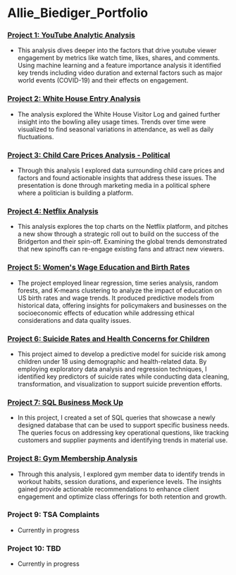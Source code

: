# Allie_Biediger_Portfolio

### [Project 1: YouTube Analytic Analysis](https://github.com/AllieBiediger/YouTube_Analysis)
* This analysis dives deeper into the factors that drive youtube viewer engagement by metrics like watch time, likes, shares, and comments. Using machine learning and a feature importance analysis it identified key trends including video duration and external factors such as major world events (COVID-19) and their effects on engagement.

### [Project 2: White House Entry Analysis](https://github.com/AllieBiediger/White_House_Bowling_Entry_Analysis)
* The analysis explored the White House Visitor Log and gained further insight into the bowling alley usage times. Trends over time were visualized to find seasonal variations in attendance, as well as daily fluctuations.

### [Project 3: Child Care Prices Analysis - Political](https://github.com/AllieBiediger/Child_Care_Price_Analysis-) 
* Through this analysis I explored data surrounding child care prices and factors and found actionable insights that address these issues. The presentation is done through marketing media in a political sphere where a politician is building a platform.

### [Project 4: Netflix Analysis](https://github.com/AllieBiediger/Netflix_Analysis)
* This analysis explores the top charts on the Netflix platform, and pitches a new show through a strategic roll out to build on the success of the Bridgerton and their spin-off. Examining the global trends demonstrated that new spinoffs can re-engage existing fans and attract new viewers.
  
### [Project 5: Women's Wage Education and Birth Rates](https://github.com/AllieBiediger/Women_Wage_Education_and_Birth_Rates) 
* The project employed linear regression, time series analysis, random forests, and K-means clustering to analyze the impact of education on US birth rates and wage trends. It produced predictive models from historical data, offering insights for policymakers and businesses on the socioeconomic effects of education while addressing ethical considerations and data quality issues.

### [Project 6: Suicide Rates and Health Concerns for Children](https://github.com/AllieBiediger/Suicide_Rates_and_Health_Concerns_for_Children)
* This project aimed to develop a predictive model for suicide risk among children under 18 using demographic and health-related data. By employing exploratory data analysis and regression techniques, I identified key predictors of suicide rates while conducting data cleaning, transformation, and visualization to support suicide prevention efforts.

### [Project 7: SQL Business Mock Up](https://github.com/AllieBiediger/SQL_Business_Mock_Up)
* In this project, I created a set of SQL queries that showcase a newly designed database that can be used to support specific business needs. The queries focus on addressing key operational questions, like tracking customers and supplier payments and identifying trends in material use.

### [Project 8: Gym Membership Analysis](https://github.com/AllieBiediger/Gym_Membership_Analysis)
* Through this analysis, I explored gym member data to identify trends in workout habits, session durations, and experience levels. The insights gained provide actionable recommendations to enhance client engagement and optimize class offerings for both retention and growth.

### Project 9: TSA Complaints
* Currently in progress

### Project 10: TBD
* Currently in progress


